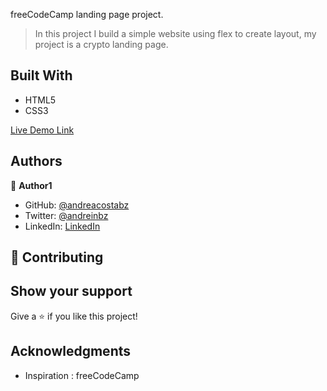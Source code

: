 freeCodeCamp landing page project.

> In this project I build a simple website using flex to create layout, my project is a crypto landing page.


## Built With

- HTML5
- CSS3


[Live Demo Link](https://andreacostabz.github.io/FCC-landing-page/)

## Authors

👤 **Author1**

- GitHub: [@andreacostabz](https://github.com/andreacostabz)
- Twitter: [@andreinbz](https://twitter.com/Andreinbz)
- LinkedIn: [LinkedIn](www.linkedin.com/in/andreacostabiz)

## 🤝 Contributing

## Show your support

Give a ⭐️ if you like this project!

## Acknowledgments

- Inspiration : freeCodeCamp
